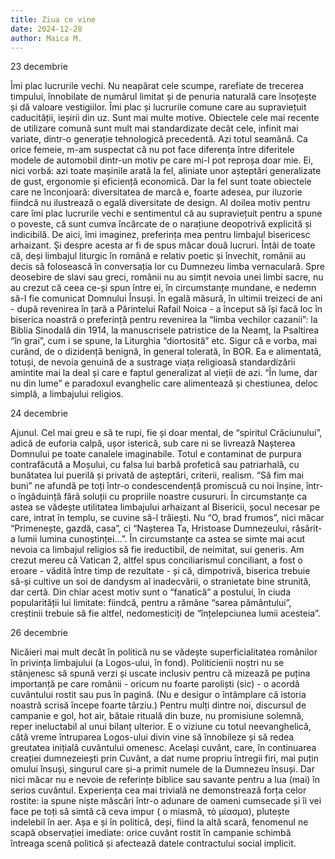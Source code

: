 ```yaml
---
title: Ziua ce vine
date: 2024-12-28
author: Maica M.
---
```

23 decembrie

Îmi plac lucrurile vechi. Nu neapărat cele scumpe, rarefiate de trecerea timpului, înnobilate de numărul limitat și de penuria naturală care însoțește și dă valoare vestigiilor. Îmi plac și lucrurile comune care au supraviețuit caducității, ieșirii din uz. Sunt mai multe motive. Obiectele cele mai recente de utilizare comună sunt mult mai standardizate decât cele, infinit mai variate, dintr-o generație tehnologică precedentă. Azi totul seamănă. Ca orice femeie, m-am suspectat că nu pot face diferența între diferitele modele de automobil dintr-un motiv pe care mi-l pot reproșa doar mie. Ei, nici vorbă: azi toate mașinile arată la fel, aliniate unor așteptări generalizate de gust, ergonomie și eficiență economică. Dar la fel sunt toate obiectele care ne înconjoară: diversitatea de marcă e, foarte adesea, pur iluzorie fiindcă nu ilustrează o egală diversitate de design. Al doilea motiv pentru care îmi plac lucrurile vechi e sentimentul că au supraviețuit pentru a spune o poveste, că sunt cumva încărcate de o narațiune deopotrivă explicită și indicibilă. De aici, îmi imaginez, preferința mea pentru limbajul bisericesc arhaizant. Și despre acesta ar fi de spus măcar două lucruri. Întâi de toate că, deși limbajul liturgic în română e relativ poetic și învechit, românii au decis să folosească în conversația lor cu Dumnezeu limba vernaculară. Spre deosebire de slavi sau greci, românii nu au simțit nevoia unei limbi sacre, nu au crezut că ceea ce-și spun între ei, în circumstanțe mundane, e nedemn să-I fie comunicat Domnului Însuși. În egală măsură, în ultimii treizeci de ani - după revenirea în țară a Părintelui Rafail Noica - a început să își facă loc în biserica noastră o preferință pentru revenirea la “limba vechilor cazanii”: la Biblia Sinodală din 1914, la manuscrisele patristice de la Neamț, la Psaltirea “în grai”, cum i se spune, la Liturghia “diortosită” etc. Sigur că e vorba, mai curând, de o dizidență benignă, în general tolerată, în BOR. Ea e alimentată, totuși, de nevoia genuină de a sustrage viața religioasă standardizării amintite mai la deal și care e faptul generalizat al vieții de azi. “În lume, dar nu din lume” e paradoxul evanghelic care alimentează și chestiunea, deloc simplă, a limbajului religios.





24 decembrie

Ajunul. Cel mai greu e să te rupi, fie și doar mental, de “spiritul Crăciunului”, adică de euforia calpă, ușor isterică, sub care ni se livrează Nașterea Domnului pe toate canalele imaginabile. Totul e contaminat de purpura contrafăcută a Moșului, cu falsa lui barbă profetică sau patriarhală, cu bunătatea lui puerilă și privată de așteptări, criterii, realism. “Să fim mai buni” ne afundă pe toți într-o condescendență promiscuă cu noi înșine, într-o îngăduință fără soluții cu propriile noastre cusururi. În circumstanțe ca astea se vădește utilitatea limbajului arhaizant al Bisericii, șocul necesar pe care, intrat în templu, se cuvine să-l trăiești. Nu “O, brad frumos”, nici măcar “Primenește, gazdă, casa”, ci “Nașterea Ta, Hristoase Dumnezeului, răsărit-a lumii lumina cunoștinței…”. În circumstanțe ca astea se simte mai acut nevoia ca limbajul religios să fie ireductibil, de neimitat, sui generis. Am crezut mereu că Vatican 2, altfel spus conciliarismul conciliant, a fost o eroare - vădită între timp de rezultate - și că, dimpotrivă, biserica trebuie să-și cultive un soi de dandysm al inadecvării, o stranietate bine strunită, dar certă. Din chiar acest motiv sunt o “fanatică” a postului, în ciuda popularității lui limitate: fiindcă, pentru a rămâne “sarea pământului”, creștinii trebuie să fie altfel, nedomesticiți de “înțelepciunea lumii acesteia”.



26 decembrie

Nicăieri mai mult decât în politică nu se vădește superficialitatea românilor în privința limbajului (a Logos-ului, în fond). Politicienii noștri nu se stânjenesc să spună verzi și uscate inclusiv pentru că mizează pe puțina importanță pe care românii - oricum nu foarte paroliști (sic) - o acordă cuvântului rostit sau pus în pagină. (Nu e desigur o întâmplare că istoria noastră scrisă începe foarte târziu.) Pentru mulți dintre noi, discursul de campanie e gol, hot air, bătaie rituală din buze, nu promisiune solemnă, reper ineluctabil al unui bilanț ulterior. E o viziune cu totul neevanghelică, câtă vreme întruparea Logos-ului divin vine să înnobileze și să redea greutatea inițială cuvântului omenesc. Același cuvânt, care, în continuarea creației dumnezeiești prin Cuvânt, a dat nume propriu întregii firi, mai puțin omului însuși, singurul care și-a primit numele de la Dumnezeu însuși. Dar nici măcar nu e nevoie de referințe biblice sau savante pentru a lua (mai) în serios cuvântul. Experiența cea mai trivială ne demonstrează forța celor rostite: ia spune niște măscări într-o adunare de oameni cumsecade și îi vei face pe toți să simtă că ceva impur ( o miasmă, τὸ μίασμα), plutește indelebil în aer. Așa e și în politică, deși, fiind la altă scară, fenomenul ne scapă observației imediate: orice cuvânt rostit în campanie schimbă întreaga scenă politică și afectează datele contractului social implicit.

